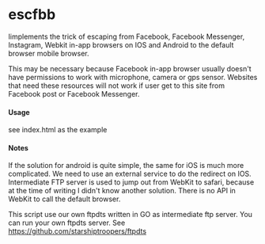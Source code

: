 # escfbb
Iimplements the trick of escaping from Facebook, Facebook Messenger, Instagram, Webkit in-app browsers on IOS and Android to the default browser mobile browser.

This may be necessary because Facebook in-app browser usually doesn't have permissions to work with microphone, camera or gps sensor.
Websites that need these resources will not work if user get to this site from Facebook post or Facebook Messenger.


#### Usage

see index.html as the example

#### Notes
If the solution for android is quite simple, the same for iOS is much more complicated.
We need to use an external service to do the redirect on IOS. Intermediate FTP server is used to jump out from WebKit to safari, because at the time of writing I didn't know another solution. There is no API in WebKit to call the default browser.

This script use our own ftpdts written in GO as intermediate ftp server. You can run your own ftpdts server. See https://github.com/starshiptroopers/ftpdts

